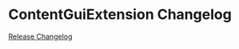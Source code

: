 # ContentGuiExtension Changelog

[Release Changelog](https://github.com/spryker/content-gui-extension/releases)
